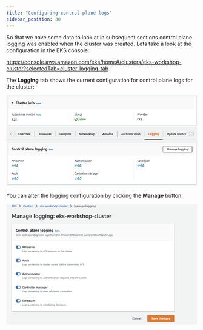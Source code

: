 ```yaml
---
title: "Configuring control plane logs"
sidebar_position: 30
---
```


So that we have some data to look at in subsequent sections control plane logging was enabled when the cluster was created. Lets take a look at the configuration in the EKS console:

https://console.aws.amazon.com/eks/home#/clusters/eks-workshop-cluster?selectedTab=cluster-logging-tab

The **Logging** tab shows the current configuration for control plane logs for the cluster:

![EKS Console Logging Tab](./assets/logging-cluster-logging-tab.png)

You can alter the logging configuration by clicking the **Manage** button:

![Enable Logging](./assets/logging-cluster-enable-logging.png)